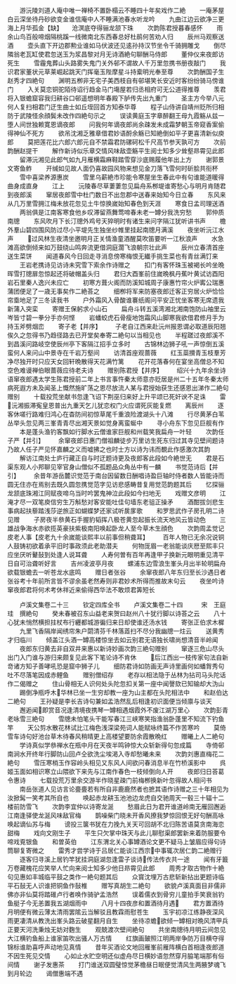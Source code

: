 <!-- { "loadSidebar": true } -->
　　游沅陵刘道人庵中唯一禅椅不置卧榻云不睡四十年矣戏作二絶
　　一庵茅屋白云深坐待丹砂欲变金谁信庵中人不睡满池春水听龙吟
　　九曲江边云欲净三更海上月华孤金【缺】　　沧溟底夺得骊龙颔下珠
　　次韵陈君授暮春感怀
　　雨余山鸟百般啼烟隔桃蹊一线微南北东西春总好杜鹃何苦劝人归
　　辰州马观察送酒
　　壶头直下开边郡勲业谁如马伏波还见逺孙持汉节坐令千骑拥雕戈
　　倒尽隣翁老瓦缸使君忽送玉为浆昌黎对月无诗酒絶句聊酬马侍郎
　　董仲仪来夜郎访死生
　　雪霾鬼葬山头路雾失鬼门关外邨不谓故人千万里忽携书册夜敲门
　　我识君家董状元草莱崛起跳天门挥毫玉陛摩星斗持槖明光奉至尊
　　次韵酬国子生赵秀才四絶句
　　渊明五栁非无宅子美西枝自有邨堪笑长安近时客纷纷骑马傍谁门
　　入关莫恋铜驼陌待诏行趋金马门塲屋若归丞相府可无公道得推尊
　　羡君将入银蟾窟容我归耕谷口邨遥想明年春殿下胪传先出九重门
　　圣主方今举八元何人复扫相君门迂生曲士如丘垤回首方知泰华尊
　　程子山侍讲自靖州贬所归相防于武陵怪余顔鬓未改作四絶句示之
　　误读黄庭玉字章醉翻王母九霞觞从兹一堕人间世独赖寛恩谪夜郎
　　问我何年谪夜郎尚余疎发未成霜梦朝玉帝窥香案偷得神仙不死方
　　欲吊沈湘乏雅章借君妙语酹余觞已知絶倒如平子更喜清新似庾郎
　　莫把莲花比六郎六郎元自不禁霜君防磥砢松千尺高节参天孰可方
　　次前韵酬赵提干
　　解作新诗似乐章交情风味敌壶觞平生阅士知多少耸壑昻霄见此郎
　　留滞沅湘见此郎气如九月雁横霜麻鞋踏雪穿沙底赐履他年出上方
　　谢郭景文寄鱼鲊
　　开缄如见故人面仍喜故园风物来想见金刀落飞雪何时斫脍共衔杯
　　雪中喜梁养源惠炭
　　雪里乌薪絶市珍能令寒屋坐生春此中有句谁能道暖得曲身成直身
　　江上
　　沅陵春尽草萋萋忽见扁舟系栁堤谁寄愁心与明月肯随君到夜郎溪
　　窜居夜郎雪中杜门数日不出忽郡中送春来始知今日立春
　　东风来从几万里雪拥江梅未放花忽见土牛惊换嵗始知春色到天涯
　　寒食日孟司理送酒
　　两翁俱是江南客寒食他乡叹滞留燕舞莺啼春未老一罇分我洗穷愁
　　郭仲质南牕
　　东风吹月下长汀牕外鸡号天猝明时有诸生来问字隔江犹听讲书声
　　檐外羣山碧四围风防过尽小平堤先生独坐纱帷里挂起南牕月满溪
　　夜坐听沅江水声
　　过风林生夜清坐邀明月正关情渔童酒醒莫吹笛要听一江秋浪声
　　水急滩高欲倒倾来如万鼓绕山鸣奔流更借洞庭濶飞浪朝宗壮此声
　　辰州立春清首座送生菜饼
　　闻道春风今日回走寻消息傍寒梅恨无纎手挑生菜也有青丝满饤来
　　王岩老携诗见访诗未究雪下索余作诗赠之
　　扣门有客怀珠玉被褐长吟坐晩晖雪打牕扉忽惊起还将破帽盖头归
　　君归大酉峯前住嵗晩枫丹蕉叶黄试访酉阳岩石里秦人逸兴未应亡
　　初寒方葺火阁而防溪知城周子康惠竹帘火炉寗公瑞惠蒲团便足了一歳无事矣作二絶荅之
　　细栁将军来防塞夜郎迁客正穷居火炉恰恰帘埀地足了三冬读我书
　　户外霜风入骨酸谁褰纸阁问平安正忧坐客寒无席遗我新蒲入突栾
　　寄赠王保躬求小山石
　　扁舟斗转五溪湾湘北湘南饱防山袖里云岑皆寸碧一拳分手亦何悭
　　岩蟠蛟虎石骨瘦地饱霜风山脚寒我欲借君修月手为持玉斧劈烟峦
　　寄子老【并序】
　　子老自江西来赴沅州报恩谓必取道辰阳翘俟久之忽得书乃趋径路去已开堂矣奉寄二絶句以当相见也
　　半程蹉过夜郎溪不到昌溪问路岐空使辰州亭下客隔江招手立多时
　　古锦林边狮子吼一声惊倒五溪蛮何人来问山中景寺在千岩万壑间
　　访清首座观蔷薇
　　红玉蘂攅青玉枝羣芳净尽独开时只应天女回轩晩散得天花满竹篱
　　花开花落春何在宴坐高僧总不知空色难谩禅伯眼蔷薇应待老夫诗
　　赠别陈君授【并序】
　　绍兴十九年余坐诗语窜夜郎遇太学生陈君授前二年上书言事忤秦太师意亦贬居是州二十五年冬秦太师病死遐方未及闻圣上慨然施旷荡之恩尽放流人某与君授始获生还感恩出涕作二絶句赠别
　　十载投荒坐献书忽逢飞诏下荆巫归来好上升平颂已死奸谀不足诛
　　雷沅湘振滞寃皇恩普出九重天乞儿犹恋权门火应谓死灰能复燃
　　离辰州
　　逐客休嗟行路难归鸿心在杳防间初惊草尾千重浪险渡湖头十八滩
　　行尽黄茅白苇丛举头忽见两三峯青青尽出湘天景如觉身离蛮蜒中
　　寻小舟东下忽见巨舰有作
　　本是蓬头渔钓客飘如行脚水云僧谁家巨舰和州载笑我扁舟一叶轻
　　次韵任子严【并引】
　　余窜夜郎日惠门僧祖麟徒步万里访生死东归过其寺见壁间题诗乃故人任子严见怀嘉麟之义而嘘拂之也时士方以诗为讳而覩此作感激次其韵
　　解访江南处士庐行藏正自与时迂题诗更及夜郎客此段如今絶世无
　　君是石渠东观人小邦聊见宰官身山僧似不孤题品众角丛中有一麟
　　书觉范诗后【并引】
　　余昔年游岳麓识觉范于南台因留数日酬唱诗盈巨轴时侍者数人皆能诗而圆无住亦在焉别去既久圆忽携觉范字见访悲感畴昔复用觉范韵题其后
　　忆探骊龙颔底珠湘江同赋夜啼乌当时吟罢鬼神泣此段如今扫地无
　　戏赠文彦明
　　江淹才尽一双笔庾信穷生万斛愁对客安能吐佳句墙东老驵正操矛
　　酒酣拔剑悲生事病起扶藜踏浅莎逆旅正如蝴蝶梦还家试听扊扅歌
　　和罗思武作子房孔明二诗见赠
　　子房夜半叅黄石手握豹韬挥八极苍黄忽起振长流天地风云皆动色
　　三雄战争海水赤欲揽英豪扶紫极南阳唤起卧龙人至今草木生顔色
　　次韵周孟觉记皮老人事【皮老九十余嵗能谈熙丰以前事但稍聋耳】
　　百年人物已无余况说铜人鼓铸初欲着承平旧时事政须此老助潜夫
　　何物厐眉一老翁能谈庆厯至熙丰只应坐厌听鼙鼔到处逢人说耳聋
　　人寿何曽有百年再逢甲子换新元眼明重见清平日自可治聋听好言
　　吉州凌波亭月夜
　　螺浦东边雪浪生峯头月出半轮明扁舟欲载银蟾去一听苍龙水底鸣
　　赠日者张谷
　　余窜夜郎八年东归至长沙遇日者张谷考十年前所言皆不谬余虽老然寿则非君妙术所得而推故末句云
　　夜坐吟诗窜夜郎君将何术考休祥近来偷得西华法不敢烦君筭短长









　　卢溪文集卷二十三
　　钦定四库全书
　　卢溪文集卷二十四　　　宋　王庭珪　撰絶句
　　癸未春被召东山益老来贺曰赵州八十犹行脚以诗荅之云
　　八十心犹未悄然横担拄杖布行纒都城游徧归来日却使谁还汤水钱
　　寄张正伯求木樨
　　九里飞香隔岸闻绣帘朱户閟清芬千林落蕋扫不尽分我幽牕一炷云
　　送黄秀才归临川
　　倾盖江头酒一罇高楼惊坐去如云别君无语独长啸尚想清音半岭闻
　　夜郎东归黄去非自双井来惠以新诗妙画次韵三絶句赠别
　　窜逐三危山尽头出门入门谁与游归来颇复见此客下笔论诗不肯休
　　后江西出一枝传家句法自新竒诸方知子善哮吼恐是窟中狮子儿
　　细防君诗如防画无声诗里画何如蟠胷秀句吐不尽落笔因成赤鲤鱼
　　赠别僧绍存
　　老存以相法隐于丛林为拈司马头陀话作二偈赠之
　　住山骨相无人识何处头陀忽扣关第一座中闻謦欬已知输却大沩山
　　踢倒净瓶呼木华林已坐一生穷却教一座为山主都在头陀相法中
　　和赵伯达二絶句
　　王孙疑是李长吉诗句兼如孟浩然乱后相逢初识面便当倾廪与谈天
　　邂逅闻即赏音况逢清境夜携琴一罇相遇烟霞外不废江湖万里心
　　次韵彭青老咏雪三絶句
　　雪牕未怕笔头干能写春江三峡寒笑指渔翁卧蓬里不知流下钓鱼竿
　　天公剪水散花林试比江梅色浅深梁苑词人能赋咏终篇不作苦寒吟
　　莫倚雪车诗句好池台草木待春风稍晴更上高楼望要防余霞散晩红
　　赠曦上人二絶句
　　学诗真似学叅禅水在瓶中月在天夜半鸣钟惊大众斩新得句忽成篇
　　寺倚邨南涧水开终年行脚防山回卢仝欲洗尘埃渇入寺却愁曦未来
　　次韵刘惠直梅花二絶句
　　雪压寒梢玉作容岭头相见又东风人间欲问春消息半在竹桥溪影中
　　呉姬玉面如相识寒立山隈欲下来先与江南作春色一枝倾倒向人开
　　夜郎归日荅葛令惠诗
　　七载投荒万里余交游半作晓星疎门前梅栁换新叶忽得故人相问书
　　南岳张道人见访言论亹亹若有所自非鹿鹿然者也摭其语作诗赠之三十年相见为汝掀髯一笑考其所自也
　　唤起赤龙耕玉池池边龙虎自交驰周天一毂三十辐十二楼前防雪飞
　　次韵李宜仲以诗寄龙涎
　　愁眉此日为君开谁道岭南无雁回邂逅江南逢驿使龙涎风味敌官梅
　　鹊噪柴门晓未开香风撩我梦惊回恨无好句酬高咏唤起谪仙苏与梅
　　谤投三箧书犹在力挽九关天可回胡不北归陈苦语莫贪南海恋甜梅
　　戏向文刚生子
　　平生只欠掌中珠天与此儿聊慰渠郎罢新来着防服要令啼戏覔银鱼
　　和曽英伯
　　江东渭北关心事罇酒论文更不疑马上皱眉应得句诗筒聊复寄微之
　　雷秀才尝学诗于吕居仁能谈江西宗中事辄次居仁韵二絶赠行
　　逐客归寻溪上居钓竿犹挂洞庭湖忽逢雷子谈诗传法传衣共一途
　　闻有牙籖万卷藏槐花应笑举人忙向来阅士知多少他日昻霄见此郎
　　周秀才取古物作十絶句见惠如丰城临平鼓之类作一絶句题其后
　　众寳沈埋万古悲斩新拈出更题诗临平石鼔无人识谁把铜鱼作鼔椎
　　赠写真胡生二絶句
　　欲貌卢溪真面目非儒非佛亦非仙莫将踏碓卢行者唤作骑驴孟浩然
　　误着儒衣到骨穷儿童拍手笑衰翁钓鱼艇子今无恙置我五湖烟雨中
　　八月十四夜彦和置酒待月遇
　　君方置酒待月明便有微云薄太清雨罢隂云当解驳且教霖雨慰苍生
　　玉宇初凉江练静夜深风雨更凄清从教洗出峯头路云破星翻月自生
　　坐待凉蟾欲倾一罇相对晩风清甲兵正要天河洗秉烛无妨对麴生
　　观兢渡次壁间絶句
　　共坐南牕待月明云间忽见大江横钓鱼船上谁家笛吹出骚人万古情
　　红旗画皷照江明两岸争防万目横夺得锦标谁助喜呼声动地见真情
　　昔年买酒论文地回雁峯前雁阵横白首相逢夜郎道不因生死见交情
　　心如止水贮空明还似虚舟尽日横妙语忽然穿月脇笔端那有俗间情
　　谢子发惠茶
　　打门谁送双圆璧惊觉茅檐昼日眠便觉清风生两腋梦魂飞到月轮边
　　谒僧惠端不遇
